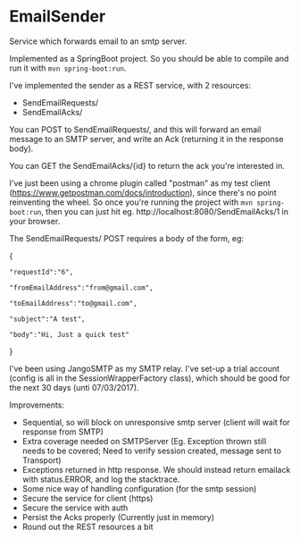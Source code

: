 # EmailSender

Service which forwards email to an smtp server.

Implemented as a SpringBoot project. So you should be able to compile and run it with `mvn spring-boot:run`.

I've implemented the sender as a REST service, with 2 resources:

- SendEmailRequests/
- SendEmailAcks/

You can POST to SendEmailRequests/, and this will forward an email message to an SMTP server, and write an Ack (returning it in the response body).

You can GET the SendEmailAcks/{id} to return the ack you're interested in.

I've just been using a chrome plugin called "postman" as my test client (https://www.getpostman.com/docs/introduction), since there's no point reinventing the wheel. So once you're running the project with `mvn spring-boot:run`, then you can just hit eg. http://localhost:8080/SendEmailAcks/1 in your browser.

The SendEmailRequests/ POST requires a body of the form, eg:

{
	
	"requestId":"6",
  
	"fromEmailAddress":"from@gmail.com",
  
	"toEmailAddress":"to@gmail.com",
  
	"subject":"A test",
  
	"body":"Hi, Just a quick test"

}

I've been using JangoSMTP as my SMTP relay. I've set-up a trial account (config is all in the SessionWrapperFactory class), which should be good for the next 30 days (unti 07/03/2017).

Improvements:
  
  - Sequential, so will block on unresponsive smtp server (client will wait for response from SMTP)
  - Extra coverage needed on SMTPServer (Eg. Exception thrown still needs to be covered; Need to verify session created, message sent to Transport)
  - Exceptions returned in http response. We should instead return emailack with status.ERROR, and log the stacktrace.
  - Some nice way of handling configuration (for the smtp session)
  - Secure the service for client (https)
  - Secure the service with auth
  - Persist the Acks properly (Currently just in memory)
  - Round out the REST resources a bit
